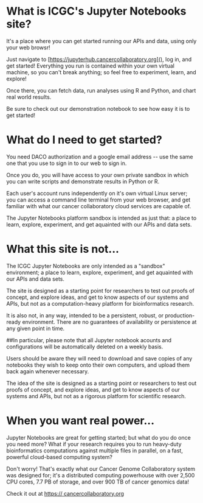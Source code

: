 # What is ICGC's Jupyter Notebooks site?

It's a place where you can get started running our APIs and data, using only your web browsr! 

Just navigate to [https://jupyterhub.cancercollaboratory.org](), log in, and get started! Everything you run is contained within your own virtual machine, so you can't break anything; so feel free to experiment, learn, and explore!

Once there, you can fetch data, run analyses using R and Python, and chart real world results. 

Be sure to check out our demonstration notebook to see how easy it is to get started!

# What do I need to get started?

You need DACO authorization and a google email address -- use the same one that you use to sign in to our web <portal> to sign in.

Once you do, you will have access to your own private sandbox in which you can write scripts and demonstrate results in Python or R.

Each user's account runs independently on it's own virtual Linux server; you can access a command line terminal from your web browser, and get familiar with what our cancer collaboratory cloud services are capable of.

The Jupyter Notebooks platform sandbox is intended as just that: a place to learn, explore, experiment, and get aquainted with our APIs and data sets. 

# What this site is not...

The ICGC Jupyter Notebooks are only intended as a "sandbox" environment;  a place to learn, explore, experiment, and get aquainted with our APIs and data sets. 

The site is designed as a starting point for researchers to test out proofs of concept, and explore ideas, and get to know aspects of our systems and APIs, but not as a computation-heavy platform for bioinformatics research. 

It is also not, in any way, intended to be a persistent, robust, or production-ready environment. There are no guarantees of availability or persistence at any given point in time. 

##In particular, please note that all Jupyter notebook acounts and configurations will be automatically deleted on a weekly basis.

Users should be aware they will need to download and save copies of any notebooks they wish to keep onto their own computers, and upload them back again whenever necessary.

The idea of the site is designed as a starting point or researchers to test out proofs of concept, and explore ideas, and get to know aspects of our systems and APIs, but not as a rigorous platform for scientific research. 

# When you want real power...

Jupyter Notebooks are great for getting started; but what do you do once you need more? What if your research requires you to run heavy-duty bioinformatics computations against multiple files in parallel, on a fast, powerful cloud-based computing system? 

Don't worry! That's exactly what our Cancer Genome Collaboratory system was designed for; it's a distributed computing powerhouse with over 2,500 CPU cores, 7.7 PB of storage, and over 900 TB of cancer genomics data!

Check it out at [https:// cancercollaboratory.org]() 